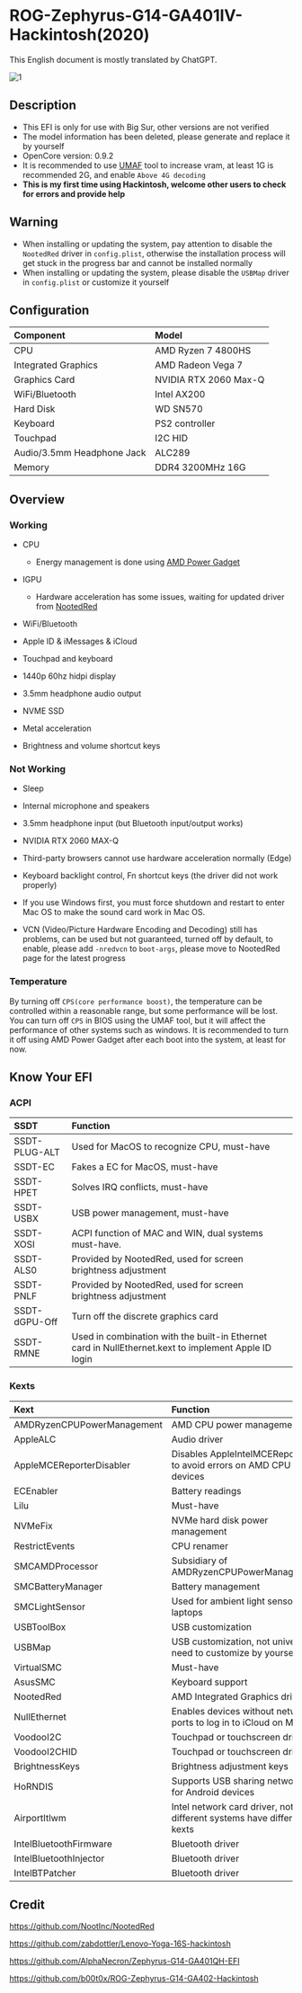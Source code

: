 # ROG-Zephyrus-G14-GA401IV-Hackintosh(2020)

This English document is mostly translated by ChatGPT.

![1](https://github.com/PIut02/ROG-Zephyrus-G14-GA401IV-Hackintosh/assets/39442130/86b55723-bf91-4830-8dc3-be19ba0f1666)

## Description

- This EFI is only for use with Big Sur, other versions are not verified
- The model information has been deleted, please generate and replace it by yourself
- OpenCore version: 0.9.2
- It is recommended to use [UMAF](https://github.com/DavidS95/Smokeless_UMAF/) tool to increase vram, at least 1G is recommended 2G, and enable `Above 4G decoding`
- **This is my first time using Hackintosh, welcome other users to check for errors and provide help**

## Warning

- When installing or updating the system, pay attention to disable the `NootedRed` driver in `config.plist`, otherwise the installation process will get stuck in the progress bar and cannot be installed normally
- When installing or updating the system, please disable the `USBMap` driver in `config.plist` or customize it yourself

## Configuration

| Component                  | Model                 |
| :------------------------- | :-------------------- |
| CPU                        | AMD Ryzen 7 4800HS    |
| Integrated Graphics        | AMD Radeon Vega 7     |
| Graphics Card              | NVIDIA RTX 2060 Max-Q |
| WiFi/Bluetooth             | Intel AX200           |
| Hard Disk                  | WD SN570              |
| Keyboard                   | PS2 controller        |
| Touchpad                   | I2C HID               |
| Audio/3.5mm Headphone Jack | ALC289                |
| Memory                     | DDR4 3200MHz 16G      |

## Overview

### Working

- CPU

  - Energy management is done using [AMD Power Gadget](https://github.com/trulyspinach/SMCAMDProcessor)

- IGPU

  - Hardware acceleration has some issues, waiting for updated driver from [NootedRed](https://github.com/NootInc/NootedRed)

- WiFi/Bluetooth

- Apple ID & iMessages & iCloud

- Touchpad and keyboard

- 1440p 60hz hidpi display

- 3.5mm headphone audio output

- NVME SSD

- Metal acceleration

- Brightness and volume shortcut keys

### Not Working

- Sleep

- Internal microphone and speakers

- 3.5mm headphone input (but Bluetooth input/output works)

- NVIDIA RTX 2060 MAX-Q

- Third-party browsers cannot use hardware acceleration normally (Edge)

- Keyboard backlight control, Fn shortcut keys (the driver did not work properly)

- If you use Windows first, you must force shutdown and restart to enter Mac OS to make the sound card work in Mac OS.

- VCN (Video/Picture Hardware Encoding and Decoding) still has problems, can be used but not guaranteed, turned off by default, to enable, please add `-nredvcn` to `boot-args`, please move to NootedRed page for the latest progress

### Temperature

By turning off `CPS(core performance boost)`, the temperature can be controlled within a reasonable range, but some performance will be lost. You can turn off `CPS` in BIOS using the UMAF tool, but it will affect the performance of other systems such as windows. It is recommended to turn it off using AMD Power Gadget after each boot into the system, at least for now.

## Know Your EFI

### ACPI

| SSDT          | Function                                                     |
| :------------ | :----------------------------------------------------------- |
| SSDT-PLUG-ALT | Used for MacOS to recognize CPU, must-have                   |
| SSDT-EC       | Fakes a EC for MacOS, must-have                              |
| SSDT-HPET     | Solves IRQ conflicts, must-have                              |
| SSDT-USBX     | USB power management, must-have                              |
| SSDT-XOSI     | ACPI function of MAC and WIN, dual systems must-have.        |
| SSDT-ALS0     | Provided by NootedRed, used for screen brightness adjustment |
| SSDT-PNLF     | Provided by NootedRed, used for screen brightness adjustment |
| SSDT-dGPU-Off | Turn off the discrete graphics card                          |
| SSDT-RMNE     | Used in combination with the built-in Ethernet card in NullEthernet.kext to implement Apple ID login |

### Kexts

| Kext                       | Function                                                     |
| :------------------------- | :----------------------------------------------------------- |
| AMDRyzenCPUPowerManagement | AMD CPU power management                                     |
| AppleALC                   | Audio driver                                                 |
| AppleMCEReporterDisabler   | Disables AppleIntelMCEReporter to avoid errors on AMD CPU devices |
| ECEnabler                  | Battery readings                                             |
| Lilu                       | Must-have                                                    |
| NVMeFix                    | NVMe hard disk power management                              |
| RestrictEvents             | CPU renamer                                                  |
| SMCAMDProcessor            | Subsidiary of AMDRyzenCPUPowerManagement                     |
| SMCBatteryManager          | Battery management                                           |
| SMCLightSensor             | Used for ambient light sensors on laptops                    |
| USBToolBox                 | USB customization                                            |
| USBMap                     | USB customization, not universal, need to customize by yourself |
| VirtualSMC                 | Must-have                                                    |
| AsusSMC                    | Keyboard support                                             |
| NootedRed                  | AMD Integrated Graphics driver                               |
| NullEthernet               | Enables devices without network ports to log in to iCloud on MacOS |
| VoodooI2C                  | Touchpad or touchscreen driver                               |
| VoodooI2CHID               | Touchpad or touchscreen driver                               |
| BrightnessKeys             | Brightness adjustment keys                                   |
| HoRNDIS                    | Supports USB sharing networks for Android devices            |
| AirportItlwm               | Intel network card driver, note that different systems have different kexts |
| IntelBluetoothFirmware     | Bluetooth driver                                             |
| IntelBluetoothInjector     | Bluetooth driver                                             |
| IntelBTPatcher             | Bluetooth driver                                             |

## Credit

https://github.com/NootInc/NootedRed

https://github.com/zabdottler/Lenovo-Yoga-16S-hackintosh

https://github.com/AlphaNecron/Zephyrus-G14-GA401QH-EFI

https://github.com/b00t0x/ROG-Zephyrus-G14-GA402-Hackintosh

